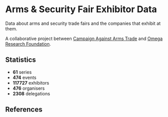 # Arms & Security Fair Exhibitor Data

Data about arms and security trade fairs and the companies that exhibit at them.

A collaborative project between [Campaign Against Arms Trade](https://caat.org.uk) and [Omega Research Foundation](https://omegaresearchfoundation.org/).

## Statistics

-   **61** series
-   **474** events
-   **117727** exhibitors
-   **476** organisers
-   **2308** delegations


## References
